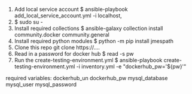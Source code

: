 1.  Add local service account
    $ ansible-playbook add_local_service_account.yml -i localhost,
2.  $ sudo su - <service account>
3.  Install required collections
    $ ansible-galaxy collection install community.docker community.general
4.  Install required python modules
    $ python -m pip install jmespath
4.  Clone this repo
    git clone https://....
5.  Read in a password for docker hub
    $ read -s pw
6.  Run the create-testing-environment.yml
    $ ansible-playbook create-testing-environment.yml -i inventory.yml -e "dockerhub_pw='${pw}'"

required variables:
dockerhub_un
dockerhub_pw
mysql_database
mysql_user
mysql_password
